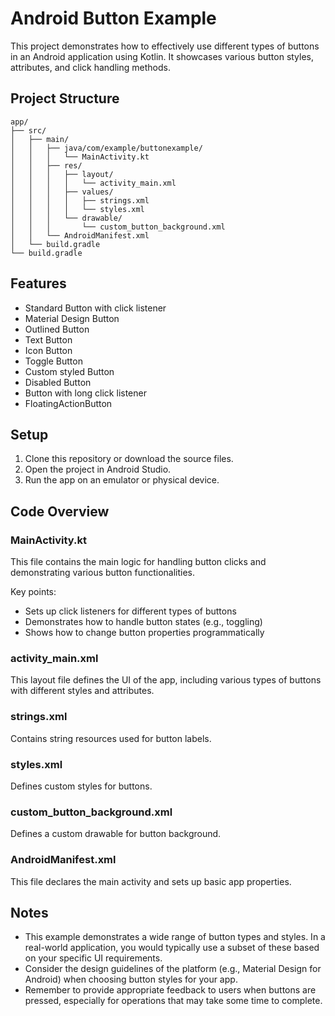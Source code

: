 # Android Button Example

This project demonstrates how to effectively use different types of buttons in an Android application using Kotlin. It showcases various button styles, attributes, and click handling methods.

## Project Structure

```
app/
├── src/
│   ├── main/
│   │   ├── java/com/example/buttonexample/
│   │   │   └── MainActivity.kt
│   │   ├── res/
│   │   │   ├── layout/
│   │   │   │   └── activity_main.xml
│   │   │   ├── values/
│   │   │   │   ├── strings.xml
│   │   │   │   └── styles.xml
│   │   │   └── drawable/
│   │   │       └── custom_button_background.xml
│   │   └── AndroidManifest.xml
│   └── build.gradle
└── build.gradle
```

## Features

- Standard Button with click listener
- Material Design Button
- Outlined Button
- Text Button
- Icon Button
- Toggle Button
- Custom styled Button
- Disabled Button
- Button with long click listener
- FloatingActionButton

## Setup

1. Clone this repository or download the source files.
2. Open the project in Android Studio.
3. Run the app on an emulator or physical device.

## Code Overview

### MainActivity.kt

This file contains the main logic for handling button clicks and demonstrating various button functionalities.

Key points:
- Sets up click listeners for different types of buttons
- Demonstrates how to handle button states (e.g., toggling)
- Shows how to change button properties programmatically

### activity_main.xml

This layout file defines the UI of the app, including various types of buttons with different styles and attributes.

### strings.xml

Contains string resources used for button labels.

### styles.xml

Defines custom styles for buttons.

### custom_button_background.xml

Defines a custom drawable for button background.

### AndroidManifest.xml

This file declares the main activity and sets up basic app properties.

## Notes

- This example demonstrates a wide range of button types and styles. In a real-world application, you would typically use a subset of these based on your specific UI requirements.
- Consider the design guidelines of the platform (e.g., Material Design for Android) when choosing button styles for your app.
- Remember to provide appropriate feedback to users when buttons are pressed, especially for operations that may take some time to complete.

